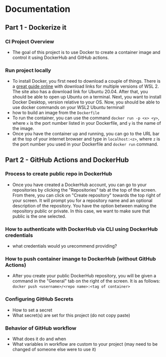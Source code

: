 # Documentation
## Part 1 - Dockerize it
### CI Project Overview
* The goal of this project is to use Docker to create a container image and control it using DockerHub and GitHub actions.
### Run project locally  
* To install Docker, you first need to download a couple of things. There is a [great guide online](https://www.omgubuntu.co.uk/how-to-install-wsl2-on-windows-10) with download links for multiple versions of WSL 2. The site also has a download link for Ubuntu 20.04. After that, you should be able to open up Ubuntu on a terminal. Next, you want to install Docker Desktop, version relative to your OS. Now, you should be able to use docker commands on your WSL2 Ubuntu terminal!
* how to build an image from the `Dockerfile`  
* To run the container, you can use the command `docker run -p <x> <y>`, where `x` is the port number listed in your Dockerfile, and `y` is the name of the image.  
* Once you have the container up and running, you can go to the URL bar at the top of your internet browser and type in `localhost:<z>`, where `z` is the port number you used in your Dockerfile and `docker run` command.  
## Part 2 - GitHub Actions and DockerHub
### Process to create public repo in DockerHub
*  Once you have created a DockerHub account, you can go to your repositories by clicking the "Repositories" tab at the top of the screen. From there, you can click on "Create repository" towards the top right of your screen. It will prompt you for a repository name and an optional description of the repository. You have the option between making the repository public or private. In this case, we want to make sure that public is the one selected.
### How to authenticate with DockerHub via CLI using DockerHub credentials
* what credentials would yo urecommend providing?   
### How to push container imange to DockerHub (without GitHub Actions)  
*  After you create your public DockerHub repository, you will be given a command in the "General" tab on the right of the screen. It is as follows: `docker push <username>/<repo name>:<tag of container>`
### Configuring GitHub Secrets
* How to set a secret  
* What secret(s) are set for this project (do not copy paste)  
### Behavior of GitHub workflow
* What does it do and when  
* What variables in workflow are custom to your project (may need to be changed of someone else were to use it)